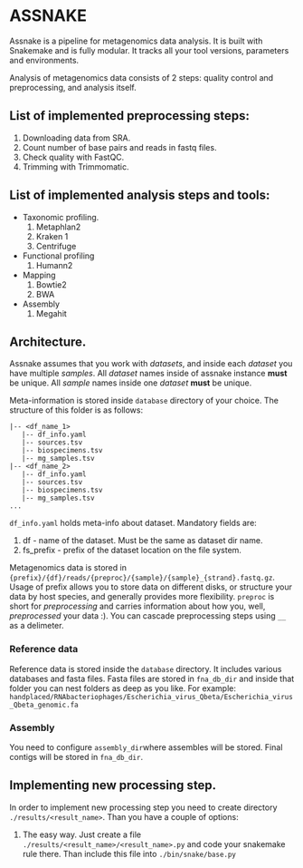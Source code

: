 # ASSNAKE

Assnake is a pipeline for metagenomics data analysis. It is built with Snakemake and is fully modular. It tracks all your tool versions, parameters and environments.


Analysis of metagenomics data consists of 2 steps: quality control and preprocessing, and analysis itself. 

## List of implemented preprocessing steps:
1. Downloading data from SRA.  
2. Count number of base pairs and reads in fastq files.
3. Check quality with FastQC.
4. Trimming with Trimmomatic.

## List of implemented analysis steps and tools:
* Taxonomic profiling.
    1. Metaphlan2
    2. Kraken 1
    3. Centrifuge
* Functional profiling
    1. Humann2
* Mapping
    1. Bowtie2
    2. BWA
* Assembly
    1. Megahit

## Architecture.
Assnake assumes that you work with *datasets*, and inside each *dataset* you have multiple *samples*. All *dataset* names inside of assnake instance **must** be unique. All *sample* names inside one *dataset* **must** be unique.

Meta-information is stored inside `database` directory of your choice. The structure of this folder is as follows:

```
|-- <df_name_1>
   |-- df_info.yaml
   |-- sources.tsv
   |-- biospecimens.tsv
   |-- mg_samples.tsv
|-- <df_name_2>
   |-- df_info.yaml
   |-- sources.tsv
   |-- biospecimens.tsv
   |-- mg_samples.tsv
...
```

`df_info.yaml` holds meta-info about dataset. Mandatory fields are:
1. df - name of the dataset. Must be the same as dataset dir name.
2. fs_prefix - prefix of the dataset location on the file system.

Metagenomics data is stored in `{prefix}/{df}/reads/{preproc}/{sample}/{sample}_{strand}.fastq.gz`. Usage of prefix allows you to store data on different disks, or structure your data by host species, and generally provides more flexibility. `preproc` is short for *preprocessing* and carries information about how you, well, *preprocessed* your data :). You can cascade preprocessing steps using `__` as a delimeter. 

### Reference data
Reference data is stored inside the `database` directory. It includes various databases and fasta files. Fasta files are stored in `fna_db_dir` and inside that folder you can nest folders as deep as you like. For example: `handplaced/RNAbacteriophages/Escherichia_virus_Qbeta/Escherichia_virus_Qbeta_genomic.fa`

### Assembly
You need to configure `assembly_dir`where assembles will be stored. Final contigs will be stored in `fna_db_dir`.

## Implementing new processing step.
In order to implement new processing step you need to create directory `./results/<result_name>`.
Than you have a couple of options:
1. The easy way. Just create a file `./results/<result_name>/<result_name>.py` and code your snakemake rule there. Than include this file into `./bin/snake/base.py` 